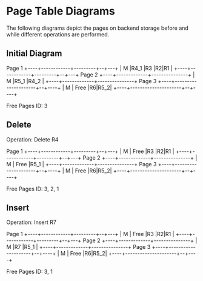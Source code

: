 # Page Table Diagrams

The following diagrams depict the pages on backend storage before and while different operations are performed.

## Initial Diagram

Page 1
+----+------------+---------+--+---+
| M  |R4_1        |R3       |R2|R1 |
+----+------------+---------+--+---+
Page 2
+----+-------------+---------------+
| M  |R5_1         |R4_2           |
+----+-------------+---------------+
Page 3
+----+---------------------+--+----+
| M  |       Free          |R6|R5_2|
+----+---------------------+--+----+

Free Pages ID: 3

## Delete

Operation: Delete R4

Page 1
+----+------------+---------+--+---+
| M  |   Free     |R3       |R2|R1 |
+----+------------+---------+--+---+
Page 2
+----+-------------+---------------+
| M  |    Free     |R5_1           |
+----+-------------+---------------+
Page 3
+----+---------------------+--+----+
| M  |       Free          |R6|R5_2|
+----+---------------------+--+----+

Free Pages ID: 3, 2, 1

## Insert

Operation: Insert R7

Page 1
+----+------------+---------+--+---+
| M  |   Free     |R3       |R2|R1 |
+----+------------+---------+--+---+
Page 2
+----+-------------+---------------+
| M  |R7           |R5_1           |
+----+-------------+---------------+
Page 3
+----+---------------------+--+----+
| M  |       Free          |R6|R5_2|
+----+---------------------+--+----+

Free Pages ID: 3, 1
